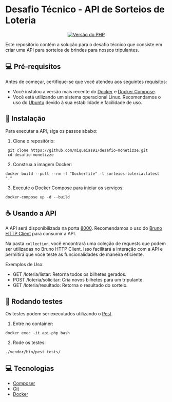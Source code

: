 # Desafio Técnico - API de Sorteios de Loteria

<p align="center">
  <a href="https://www.php.net/releases/8.3/pt_BR.php"><img src="https://img.shields.io/badge/php-8.3-df9049?style=for-the-badge" alt="Versão do PHP"></a>
</p>

Este repositório contém a solução para o desafio técnico que consiste em criar uma API para sorteios de brindes para nossos tripulantes.

## 💻 Pré-requisitos

Antes de começar, certifique-se que você atendeu aos seguintes requisitos:

- Você instalou a versão mais recente do [Docker](https://docs.docker.com/get-docker/) e [Docker Compose](https://docs.docker.com/compose/install/).
- Você está utilizando um sistema operacional Linux. Recomendamos o uso do [Ubuntu](https://ubuntu.com/download) devido à sua estabilidade e facilidade de uso.

## 🚀 Instalação

Para executar a API, siga os passos abaixo:

1. Clone o repositório:
  ```
   git clone https://github.com/miqueias91/desafio-monetizze.git
   cd desafio-monetizze
```

2. Construa a imagem Docker:
```
docker build --pull --rm -f "Dockerfile" -t sorteios-loteria:latest "."
```

3. Execute o Docker Compose para iniciar os serviços:
```
docker-compose up -d --build
```

## ☕ Usando a API

A API será disponibilizada na porta [8000](http://localhost:8000/). Recomendamos o uso do [Bruno HTTP Client](https://www.usebruno.com/) para consumir a API.

Na pasta `collection`, você encontrará uma coleção de requests que podem ser utilizadas no Bruno HTTP Client. Isso facilitará a interação com a API e permitirá que você teste as funcionalidades de maneira eficiente.

Exemplos de Uso:
- GET /loteria/listar: Retorna todos os bilhetes gerados.
- POST /loteria/solicitar: Cria novos bilhetes para um tripulante.
- GET /loteria/resultado: Retorna o resultado do sorteio.

## 📝 Rodando testes

Os testes podem ser executados utilizando o [Pest](https://pestphp.com/).

1. Entre no container:
```
docker exec -it api-php bash
```

2. Rode os testes:
```
./vendor/bin/pest tests/  
```

## 💻 Tecnologias

- [Composer](https://getcomposer.org/)
- [Git](https://git-scm.com/)
- [Docker](https://www.docker.com/)